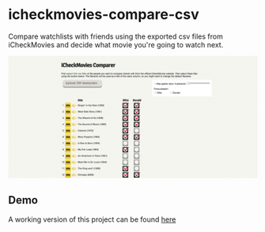 # icheckmovies-compare-csv
Compare watchlists with friends using the exported csv files from iCheckMovies and decide what movie you're going to watch next.

![Screenshot](https://raw.githubusercontent.com/Donaldini/icheckmovies-compare-csv/master/github/icmcomparer.png)

## Demo
A working version of this project can be found [here](https://donaldini.github.io/icheckmovies-compare-csv/)
